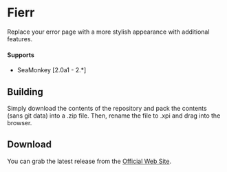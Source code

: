 # Fierr
Replace your error page with a more stylish appearance with additional features.

#### Supports
 * SeaMonkey [2.0a1 - 2.*]

## Building
Simply download the contents of the repository and pack the contents (sans git data) into a .zip file. Then, rename the file to .xpi and drag into the browser.

## Download
You can grab the latest release from the [Official Web Site](//addons.thunderbird.net/en-US/seamonkey/addon/fierr/).

